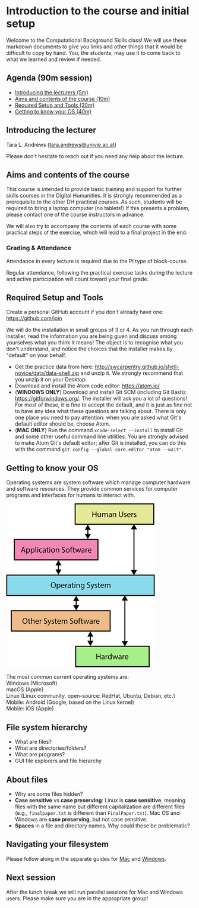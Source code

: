 # Introduction to the course and initial setup

Welcome to the Computational Background Skills class! We will use these markdown documents to give you links and other things that it would be difficult to copy by hand. You, the students, may use it to come back to what we learned and review if needed.

## Agenda (90m session)
* [Introducing the lecturers (5m)](#introducing-the-lecturers)
* [Aims and contents of the course (10m)](#aims-and-contents-of-the-course)
* [Required Setup and Tools (30m)](#required-setup-and-tools)
* [Getting to know your OS (40m)](#getting-to-know-your-OS)

## Introducing the lecturer
Tara L. Andrews (tara.andrews@univie.ac.at)  

Please don't hesitate to reach out if you need any help about the lecture.

## Aims and contents of the course
This course is intended to provide basic training and support for further skills courses in the Digital Humanities. It is strongly recommended as a prerequisite to the other DH practical courses.
As such, students will be required to bring a laptop computer (no tablets!) If this presents a problem, please contact one of the course instructors in advance.

We will also try to accompany the contents of each course with some practical steps of the exercise, which will lead to a final project in the end.

<!--
* My background, having computers "grow up" with me
* Command line was unavoidable for those using the computer in early 80s and 90s
* That it isn't now is a mark of amazing ingenuity on the part of those who write the OS software, making computers that much more approachable and intuitive for users, and hiding away the "scary" stuff.
* But what if something goes wrong?
* Along the way, people by & large have lost sight of what is going on "under the hood", which means you feel helpless when you see an error message. (Favorite: when Windows message tells you to speak to your system administrator. But who is that? You!)

* Who ever / never feels told off by their computer?
* Error messages and unhelpfulness
* You aren't stupid, but the computer certainly can be!

* Aim of this course is thus to make you aware of some things that we all took for granted 25 years ago that all computer users knew, about how computers work.
* Those who write the error messages still tend to take it for granted that you know this stuff, which makes their attempt to communicate pretty useless.
* So we are here to learn, to help each other to learn, and to train ourselves out of the fear and shame reaction when the computer tries to tell us that something is wrong. That means that we're going to spend some time practicing how to read documentation and error messages, which are pretty unfriendly genres!
-->

### Grading & Attendance
Attendance in every lecture is required due to the PI type of block-course.

Regular attendance, following the practical exercise tasks during the lecture and active participation will count toward your final grade.

<!--
* This could be the easiest 1 you ever get: the main criteria is that I need to see that you are trying to learn things.
* This is a lot harder virtually than in person, so you'll need to help me out a little. What will get you a bad grade in this class is if I discover, or suspect, that you have given up and are sitting out the exercises, because you're too embarrassed to get help.
* By the same token, if this all comes pretty easily to you, that's great! But then it is your job to help out your fellow students.
* Will be breaking you up into smaller groups for this, and you will all be responsible for making sure that everyone in your group gets it, as we work through the tutorials.
* There might be the occasional quiz (if I can make Moodle cooperate) but your quiz scores themselves will be far less important than the evidence you can show that you are learning things and overcoming this fear.
-->

## Required Setup and Tools

Create a personal GitHub account if you don't already have one: https://github.com/join

We will do the installation in small groups of 3 or 4. As you run through each installer, read the information you are being given and discuss among yourselves what you think it means! The object is to recognise what you don't understand, and notice the choices that the installer makes by "default" on your behalf.

- Get the practice data from here: http://swcarpentry.github.io/shell-novice/data/data-shell.zip and unzip it. We strongly recommend that you unzip it on your Desktop.
- Download and install the Atom code editor: https://atom.io/
- (**WINDOWS ONLY**) Download and install Git SCM (including Git Bash): https://gitforwindows.org/. The installer will ask you a lot of questions! For most of these, it is fine to accept the default, and it is just as fine not to have any idea what these questions are talking about. There is only one place you need to pay attention: when you are asked what Git's default editor should be, choose Atom.
- (**MAC ONLY**) Run the command `xcode-select --install` to install Git and some other useful command line utilities. You are strongly advised to make Atom Git's default editor; after Git is installed, you can do this with the command `git config --global core.editor "atom --wait"`. 

## Getting to know your OS

Operating systems are system software which manage computer hardware and software resources. They provide common services for computer programs and interfaces for humans to interact with.

![Operating System](images/operating_system.png)

The most common current operating systems are:  
Windows (Microsoft)  
macOS (Apple)  
Linux (Linux community, open-source: RedHat, Ubuntu, Debian, etc.)  
Mobile: Android (Google, based on the Linux kernel)  
Mobile: iOS (Apple)  

## File system hierarchy

* What are files?
* What are directories/folders? <!-- Directories are a special kind of file.
Thinking about why we call them folders: a folder and a piece of paper are the same, and can do some of the same things. A folder can also hold pieces of paper.-->
* What are programs? <!--Programs are files that can do something, but are still files nonetheless. Take a piece of paper out of your folder, fold it into an airplane, and throw it. It's still a piece of paper you can read from and write on, but it can fly.-->
* GUI file explorers and file hierarchy

## About files

* Why are some files hidden? <!--If you change something, however small, in some of these files, you can break your computer. Be careful! -->
* **Case sensitive** vs **case preserving**: Linux is **case sensitive**, meaning files with the same name but different capitalization are different files (e.g., `finalpaper.txt` is different than `FinalPaper.txt`). Mac OS and Windows are **case preserving**, but not case sensitive. <!-- (This preference can be changed when configuring the filesystem, but certain programs will not run in a case sensitive environment, so it’s best to leave it alone). A case preserving file system will spell the filename as you type it, but if you create a different file with a name that differs only in capitalization, it will overwrite the first one. We recommend not creating filenames that differ only in capitalization even on Linux; not only is it potentially confusing, but you may be collaborating on a project with someone not on Linux. -->
* **Spaces** in a file and directory names. Why could these be problematic?

## Navigating your filesystem

Please follow along in the separate guides for [Mac](os_mac.md) and [Windows](os_windows.md).

## Next session

After the lunch break we will run parallel sessions for Mac and Windows users. Please make sure you are in the appropriate group!
